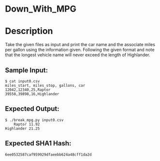 # Down_With_MPG

# Description

<p>Take the given files as input and print the car name and the associate miles per gallon using the information given. Following the given format and note that the longest vehicle name will never exceed the length of Highlander.</p>

## Sample Input:

```
$ cat input0.csv 
miles_start, miles_stop, gallons, car
12042,12340,25,Raptor
39558,39898,16,Highlander
```
## Expected Output:

```
$ ./break_mpg.py input0.csv 
    Raptor 11.92
Highlander 21.25
```
## Expected SHA1 Hash:

```
6ee0532587caf959929dfaeebb624a48cff1da2d
```

